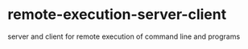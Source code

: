 # remote-execution-server-client
server and client for remote execution of command line and programs
